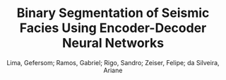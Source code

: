 ---
paperId: 47
author: Lima, Gefersom; Ramos, Gabriel; Rigo, Sandro; Zeiser, Felipe; da Silveira, Ariane 
publicationauthor: Lima, G. et al.
title: Binary Segmentation of Seismic Facies Using Encoder-Decoder Neural Networks
pitch: https://slideslive.com/38942715/an-encoderdecoder-deep-neural-network-for-binary-segmentation-of-seismic-facies?ref=folder-65639
pdf: lima_long_presentation_47.pdf
poster: lima_long_presentation_47.png
alt: --
type: Oral
topic: Deep Learning
link: https://research.latinxinai.org/papers/neurips/2020/pdf/lima_long_presentation_47.pdf
conference: neurips
year: 2020
tags: neurips-2020
location: Virtual
---